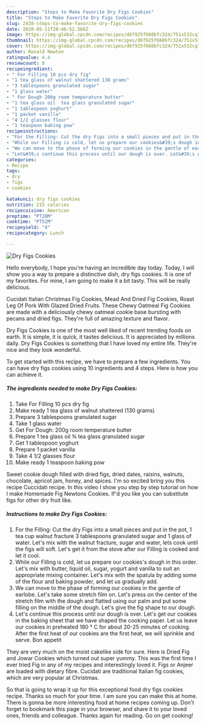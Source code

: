 ```yaml
---
description: "Steps to Make Favorite Dry Figs Cookies"
title: "Steps to Make Favorite Dry Figs Cookies"
slug: 2438-steps-to-make-favorite-dry-figs-cookies
date: 2020-05-11T20:46:52.566Z
image: https://img-global.cpcdn.com/recipes/d6f925f668bfc324/751x532cq70/dry-figs-cookies-recipe-main-photo.jpg
thumbnail: https://img-global.cpcdn.com/recipes/d6f925f668bfc324/751x532cq70/dry-figs-cookies-recipe-main-photo.jpg
cover: https://img-global.cpcdn.com/recipes/d6f925f668bfc324/751x532cq70/dry-figs-cookies-recipe-main-photo.jpg
author: Ronald Newton
ratingvalue: 4.4
reviewcount: 8
recipeingredient:
- " For Filling 10 pcs dry fig"
- "1 tea glass of walnut shattered 130 grams"
- "3 tablespoons granulated sugar"
- "1 glass water"
- " For Dough 200g room temperature butter"
- "1 tea glass oil  tea glass granulated sugar"
- "1 tablespoon yoghurt"
- "1 packet vanilla"
- "4 1/2 glasses flour"
- "1 teaspoon baking pow"
recipeinstructions:
- "For the Filling: Cut the dry Figs into a small pieces and put in the pot, 1 tea cup walnut fracture 3 tablespoons granulated sugar and 1 glass of water. Let&#39;s mix with the walnut fracture, sugar and water, lets cook until the figs will soft. Let&#39;s get it from the stove after our Filling is cooked and let it cool."
- "While our Filling is cold, let us prepare our cookies&#39;s dough in this order. Let&#39;s mix with butter, liquid oil, sugar, yogurt and vanilla to suit an appropriate mixing container. Let&#39;s mix with the spatula by adding some of the flour and baking powder, and let us gradually add."
- "We can move to the phase of forming our cookies in the gentle of earlobe. Let&#39;s take some stretch film on. Let&#39;s press on the center of the stretch film with the dough and flatted using our palm and put some filling on the middle of the dough. Let&#39;s give the fig shape to our dough."
- "Let&#39;s continue this process until our dough is over. Let&#39;s get our cookies in the baking sheet that we have shaped the cooking paper. Let us leave our cookies in preheated 180 ° C for about 20-25 minutes of cooking. After the first heat of our cookies are the first heat, we will sprinkle and serve. Bon appetit"
categories:
- Recipe
tags:
- dry
- figs
- cookies

katakunci: dry figs cookies 
nutrition: 215 calories
recipecuisine: American
preptime: "PT28M"
cooktime: "PT52M"
recipeyield: "4"
recipecategory: Lunch

---
```



![Dry Figs Cookies](https://img-global.cpcdn.com/recipes/d6f925f668bfc324/751x532cq70/dry-figs-cookies-recipe-main-photo.jpg)

Hello everybody, I hope you're having an incredible day today. Today, I will show you a way to prepare a distinctive dish, dry figs cookies. It is one of my favorites. For mine, I am going to make it a bit tasty. This will be really delicious.

Cucidati Italian Christmas Fig Cookies, Mead And Dried Fig Cookies, Roast Leg Of Pork With Glazed Dried Fruits. These Chewy Oatmeal Fig Cookies are made with a deliciously chewy oatmeal cookie base bursting with pecans and dried figs. They&#39;re full of amazing texture and flavor.

Dry Figs Cookies is one of the most well liked of recent trending foods on earth. It is simple, it is quick, it tastes delicious. It is appreciated by millions daily. Dry Figs Cookies is something that I have loved my entire life. They're nice and they look wonderful.


To get started with this recipe, we have to prepare a few ingredients. You can have dry figs cookies using 10 ingredients and 4 steps. Here is how you can achieve it.

<!--inarticleads1-->

##### The ingredients needed to make Dry Figs Cookies:

1. Take  For Filling 10 pcs dry fig
1. Make ready 1 tea glass of walnut shattered (130 grams)
1. Prepare 3 tablespoons granulated sugar
1. Take 1 glass water
1. Get  For Dough: 200g room temperature butter
1. Prepare 1 tea glass oil ¾ tea glass granulated sugar
1. Get 1 tablespoon yoghurt
1. Prepare 1 packet vanilla
1. Take 4 1/2 glasses flour
1. Make ready 1 teaspoon baking pow


Sweet cookie dough filled with dried figs, dried dates, raisins, walnuts, chocolate, apricot jam, honey, and spices. I&#39;m so excited bring you this recipe Cuccidati recipe. In this video I show you step by step tutorial on how I make Homemade Fig Newtons Cookies. If&#39;d you like you can substitute figs for other dry fruit like. 

<!--inarticleads2-->

##### Instructions to make Dry Figs Cookies:

1. For the Filling: Cut the dry Figs into a small pieces and put in the pot, 1 tea cup walnut fracture 3 tablespoons granulated sugar and 1 glass of water. Let&#39;s mix with the walnut fracture, sugar and water, lets cook until the figs will soft. Let&#39;s get it from the stove after our Filling is cooked and let it cool.
1. While our Filling is cold, let us prepare our cookies&#39;s dough in this order. Let&#39;s mix with butter, liquid oil, sugar, yogurt and vanilla to suit an appropriate mixing container. Let&#39;s mix with the spatula by adding some of the flour and baking powder, and let us gradually add.
1. We can move to the phase of forming our cookies in the gentle of earlobe. Let&#39;s take some stretch film on. Let&#39;s press on the center of the stretch film with the dough and flatted using our palm and put some filling on the middle of the dough. Let&#39;s give the fig shape to our dough.
1. Let&#39;s continue this process until our dough is over. Let&#39;s get our cookies in the baking sheet that we have shaped the cooking paper. Let us leave our cookies in preheated 180 ° C for about 20-25 minutes of cooking. After the first heat of our cookies are the first heat, we will sprinkle and serve. Bon appetit


They are very much on the moist cakelike side for sure. Here is Dried Fig and Jowar Cookies which turned out super yummy. This was the first time I ever tried Fig in any of my recipes and interestingly loved it. Figs or Anjeer are loaded with dietary fibre. Cucidati are traditional Italian fig cookies, which are very popular at Christmas. 

So that is going to wrap it up for this exceptional food dry figs cookies recipe. Thanks so much for your time. I am sure you can make this at home. There is gonna be more interesting food at home recipes coming up. Don't forget to bookmark this page in your browser, and share it to your loved ones, friends and colleague. Thanks again for reading. Go on get cooking!
